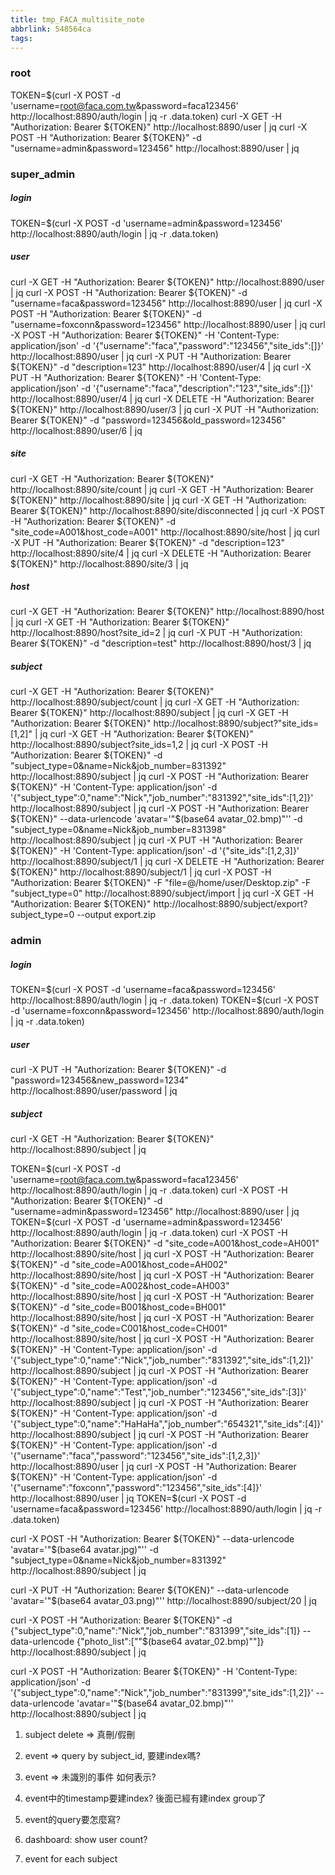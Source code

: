 ```yaml
---
title: tmp_FACA_multisite_note
abbrlink: 548564ca
tags:
---
```



### root
TOKEN=$(curl -X POST -d 'username=root@faca.com.tw&password=faca123456' http://localhost:8890/auth/login | jq -r .data.token)
curl -X GET -H "Authorization: Bearer ${TOKEN}" http://localhost:8890/user | jq
curl -X POST -H "Authorization: Bearer ${TOKEN}" -d "username=admin&password=123456" http://localhost:8890/user | jq


### super_admin
##### login
TOKEN=$(curl -X POST -d 'username=admin&password=123456' http://localhost:8890/auth/login | jq -r .data.token)

##### user
curl -X GET -H "Authorization: Bearer ${TOKEN}" http://localhost:8890/user | jq
curl -X POST -H "Authorization: Bearer ${TOKEN}" -d "username=faca&password=123456" http://localhost:8890/user | jq
curl -X POST -H "Authorization: Bearer ${TOKEN}" -d "username=foxconn&password=123456" http://localhost:8890/user | jq
curl -X POST -H "Authorization: Bearer ${TOKEN}" -H 'Content-Type: application/json' -d '{"username":"faca","password":"123456","site_ids":[]}' http://localhost:8890/user | jq
curl -X PUT -H "Authorization: Bearer ${TOKEN}" -d "description=123" http://localhost:8890/user/4 | jq
curl -X PUT -H "Authorization: Bearer ${TOKEN}" -H 'Content-Type: application/json' -d '{"username":"faca","description":"123","site_ids":[]}' http://localhost:8890/user/4 | jq
curl -X DELETE -H "Authorization: Bearer ${TOKEN}" http://localhost:8890/user/3 | jq
curl -X PUT -H "Authorization: Bearer ${TOKEN}" -d "password=123456&old_password=123456" http://localhost:8890/user/6 | jq

##### site
curl -X GET -H "Authorization: Bearer ${TOKEN}" http://localhost:8890/site/count | jq
curl -X GET -H "Authorization: Bearer ${TOKEN}" http://localhost:8890/site | jq
curl -X GET -H "Authorization: Bearer ${TOKEN}" http://localhost:8890/site/disconnected | jq
curl -X POST -H "Authorization: Bearer ${TOKEN}" -d "site_code=A001&host_code=A001" http://localhost:8890/site/host | jq
curl -X PUT -H "Authorization: Bearer ${TOKEN}" -d "description=123" http://localhost:8890/site/4 | jq
curl -X DELETE -H "Authorization: Bearer ${TOKEN}" http://localhost:8890/site/3 | jq

##### host
curl -X GET -H "Authorization: Bearer ${TOKEN}" http://localhost:8890/host | jq
curl -X GET -H "Authorization: Bearer ${TOKEN}" http://localhost:8890/host?site_id=2 | jq
curl -X PUT -H "Authorization: Bearer ${TOKEN}" -d "description=test" http://localhost:8890/host/3 | jq

##### subject
curl -X GET -H "Authorization: Bearer ${TOKEN}" http://localhost:8890/subject/count | jq
curl -X GET -H "Authorization: Bearer ${TOKEN}" http://localhost:8890/subject | jq
curl -X GET -H "Authorization: Bearer ${TOKEN}" http://localhost:8890/subject?"site_ids=\[1,2\]" | jq
curl -X GET -H "Authorization: Bearer ${TOKEN}" http://localhost:8890/subject?site_ids=1,2 | jq
curl -X POST -H "Authorization: Bearer ${TOKEN}" -d "subject_type=0&name=Nick&job_number=831392" http://localhost:8890/subject | jq
curl -X POST -H "Authorization: Bearer ${TOKEN}" -H 'Content-Type: application/json' -d '{"subject_type":0,"name":"Nick","job_number":"831392","site_ids":[1,2]}' http://localhost:8890/subject | jq
curl -X POST -H "Authorization: Bearer ${TOKEN}" --data-urlencode 'avatar='"$(base64 avatar_02.bmp)"'' -d "subject_type=0&name=Nick&job_number=831398" http://localhost:8890/subject | jq
curl -X PUT -H "Authorization: Bearer ${TOKEN}" -H 'Content-Type: application/json' -d '{"site_ids":[1,2,3]}' http://localhost:8890/subject/1 | jq
curl -X DELETE -H "Authorization: Bearer ${TOKEN}" http://localhost:8890/subject/1 | jq
curl -X POST -H "Authorization: Bearer ${TOKEN}" -F "file=@/home/user/Desktop.zip" -F "subject_type=0" http://localhost:8890/subject/import | jq
curl -X GET -H "Authorization: Bearer ${TOKEN}" http://localhost:8890/subject/export?subject_type=0 --output export.zip

### admin
##### login
TOKEN=$(curl -X POST -d 'username=faca&password=123456' http://localhost:8890/auth/login | jq -r .data.token)
TOKEN=$(curl -X POST -d 'username=foxconn&password=123456' http://localhost:8890/auth/login | jq -r .data.token)

##### user
curl -X PUT -H "Authorization: Bearer ${TOKEN}" -d "password=123456&new_password=1234" http://localhost:8890/user/password | jq

##### subject
curl -X GET -H "Authorization: Bearer ${TOKEN}" http://localhost:8890/subject | jq




TOKEN=$(curl -X POST -d 'username=root@faca.com.tw&password=faca123456' http://localhost:8890/auth/login | jq -r .data.token)
curl -X POST -H "Authorization: Bearer ${TOKEN}" -d "username=admin&password=123456" http://localhost:8890/user | jq
TOKEN=$(curl -X POST -d 'username=admin&password=123456' http://localhost:8890/auth/login | jq -r .data.token)
curl -X POST -H "Authorization: Bearer ${TOKEN}" -d "site_code=A001&host_code=AH001" http://localhost:8890/site/host | jq
curl -X POST -H "Authorization: Bearer ${TOKEN}" -d "site_code=A001&host_code=AH002" http://localhost:8890/site/host | jq
curl -X POST -H "Authorization: Bearer ${TOKEN}" -d "site_code=A002&host_code=AH003" http://localhost:8890/site/host | jq
curl -X POST -H "Authorization: Bearer ${TOKEN}" -d "site_code=B001&host_code=BH001" http://localhost:8890/site/host | jq
curl -X POST -H "Authorization: Bearer ${TOKEN}" -d "site_code=C001&host_code=CH001" http://localhost:8890/site/host | jq
curl -X POST -H "Authorization: Bearer ${TOKEN}" -H 'Content-Type: application/json' -d '{"subject_type":0,"name":"Nick","job_number":"831392","site_ids":[1,2]}' http://localhost:8890/subject | jq
curl -X POST -H "Authorization: Bearer ${TOKEN}" -H 'Content-Type: application/json' -d '{"subject_type":0,"name":"Test","job_number":"123456","site_ids":[3]}' http://localhost:8890/subject | jq
curl -X POST -H "Authorization: Bearer ${TOKEN}" -H 'Content-Type: application/json' -d '{"subject_type":0,"name":"HaHaHa","job_number":"654321","site_ids":[4]}' http://localhost:8890/subject | jq
curl -X POST -H "Authorization: Bearer ${TOKEN}" -H 'Content-Type: application/json' -d '{"username":"faca","password":"123456","site_ids":[1,2,3]}' http://localhost:8890/user | jq
curl -X POST -H "Authorization: Bearer ${TOKEN}" -H 'Content-Type: application/json' -d '{"username":"foxconn","password":"123456","site_ids":[4]}' http://localhost:8890/user | jq
TOKEN=$(curl -X POST -d 'username=faca&password=123456' http://localhost:8890/auth/login | jq -r .data.token)






curl -X POST -H "Authorization: Bearer ${TOKEN}" --data-urlencode 'avatar='"$(base64 avatar.jpg)"'' -d "subject_type=0&name=Nick&job_number=831392" http://localhost:8890/subject | jq




curl -X PUT -H "Authorization: Bearer ${TOKEN}" --data-urlencode 'avatar='"$(base64 avatar_03.png)"'' http://localhost:8890/subject/20 | jq

curl -X POST -H "Authorization: Bearer ${TOKEN}" -d {"subject_type":0,"name":"Nick","job_number":"831399","site_ids":[1]} --data-urlencode {"photo_list":[""$(base64 avatar_02.bmp)""]} http://localhost:8890/subject | jq


curl -X POST -H "Authorization: Bearer ${TOKEN}" -H 'Content-Type: application/json' -d '{"subject_type":0,"name":"Nick","job_number":"831399","site_ids":[1,2]}' --data-urlencode 'avatar='"$(base64 avatar_02.bmp)"'' http://localhost:8890/subject | jq






1. subject delete => 真刪/假刪
2. event => query by subject_id, 要建index嗎?
3. event => 未識別的事件 如何表示?
4. event中的timestamp要建index? 後面已經有建index group了
5. event的query要怎麼寫?




1. dashboard: show user count?
2. event for each subject